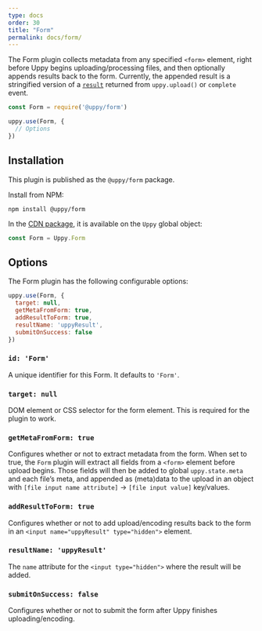 ```yaml
---
type: docs
order: 30
title: "Form"
permalink: docs/form/
---
```


The Form plugin collects metadata from any specified `<form>` element, right before Uppy begins uploading/processing files, and then optionally appends results back to the form. Currently, the appended result is a stringified version of a [`result`](docs/uppy/#uppy-upload) returned from `uppy.upload()` or `complete` event.

```js
const Form = require('@uppy/form')

uppy.use(Form, {
  // Options
})
```

## Installation

This plugin is published as the `@uppy/form` package.

Install from NPM:

```shell
npm install @uppy/form
```

In the [CDN package](/docs/#With-a-script-tag), it is available on the `Uppy` global object:

```js
const Form = Uppy.Form
```

## Options

The Form plugin has the following configurable options:

```js
uppy.use(Form, {
  target: null,
  getMetaFromForm: true,
  addResultToForm: true,
  resultName: 'uppyResult',
  submitOnSuccess: false
})
```

### `id: 'Form'`

A unique identifier for this Form. It defaults to `'Form'`.

### `target: null`

DOM element or CSS selector for the form element. This is required for the plugin to work.

### `getMetaFromForm: true`

Configures whether or not to extract metadata from the form. When set to true, the `Form` plugin will extract all fields from a `<form>` element before upload begins. Those fields will then be added to global `uppy.state.meta` and each file’s meta, and appended as (meta)data to the upload in an object with `[file input name attribute]` -> `[file input value]` key/values.

### `addResultToForm: true`

Configures whether or not to add upload/encoding results back to the form in an `<input name="uppyResult" type="hidden">` element.

### `resultName: 'uppyResult'`

The `name` attribute for the `<input type="hidden">` where the result will be added.

### `submitOnSuccess: false`

Configures whether or not to submit the form after Uppy finishes uploading/encoding.
